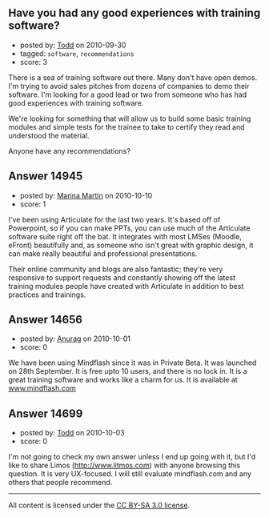 ## Have you had any good experiences with training software?

- posted by: [Todd](https://stackexchange.com/users/-1/4559-todd) on 2010-09-30
- tagged: `software`, `recommendations`
- score: 3

There is a sea of training software out there. Many don't have open demos. I'm trying to avoid sales pitches from dozens of companies to demo their software. I'm looking for a good lead or two from someone who has had good experiences with training software.

We're looking for something that will allow us to build some basic training modules and simple tests for the trainee to take to certify they read and understood the material. 

Anyone have any recommendations?


## Answer 14945

- posted by: [Marina Martin](https://stackexchange.com/users/-1/1503-marina-martin) on 2010-10-10
- score: 1

I've been using Articulate for the last two years. It's based off of Powerpoint, so if you can make PPTs, you can use much of the Articulate software suite right off the bat. It integrates with most LMSes (Moodle, eFront) beautifully and, as someone who isn't great with graphic design, it can make really beautiful and professional presentations.

Their online community and blogs are also fantastic; they're very responsive to support requests and constantly showing off the latest training modules people have created with Articulate in addition to best practices and trainings.


## Answer 14656

- posted by: [Anurag](https://stackexchange.com/users/-1/4475-anurag) on 2010-10-01
- score: 0

We have been using Mindflash since it was in Private Beta. It was launched on 28th September. It is free upto 10 users, and there is no lock in. It is a great training software and works like a charm for us. It is available at www.mindflash.com


## Answer 14699

- posted by: [Todd](https://stackexchange.com/users/-1/4559-todd) on 2010-10-03
- score: 0

I'm not going to check my own answer unless I end up going with it, but I'd like to share Limos (http://www.litmos.com) with anyone browsing this question. It is very UX-focused. I will still evaluate mindflash.com and any others that people recommend.



---

All content is licensed under the [CC BY-SA 3.0 license](https://creativecommons.org/licenses/by-sa/3.0/).
